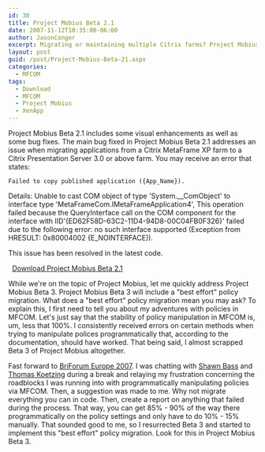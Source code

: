 ```yaml
---
id: 30
title: Project Mobius Beta 2.1
date: 2007-11-12T10:35:00-06:00
author: JasonConger
excerpt: Migrating or maintaining multiple Citrix farms? Project Mobius is a Microsoft Windows application that allows you to drag and drop published applications and/or folders from one Citrix Presentation Server farm to one or more separate Citrix Presentation Server farms.
layout: post
guid: /post/Project-Mobius-Beta-21.aspx
categories:
  - MFCOM
tags:
  - Download
  - MFCOM
  - Project Mobius
  - XenApp
---
```

Project Mobius Beta 2.1 includes some visual enhancements as well as some bug fixes. The main bug fixed in Project Mobius Beta 2.1 addresses an issue when migrating applications from a Citrix MetaFrame XP farm to a Citrix Presentation Server 3.0 or above farm. You may receive an error that states:

<code>Failed to copy published application ({App_Name}). </code>

Details: Unable to cast COM object of type 'System.__ComObject' to interface type 'MetaFrameCom.IMetaFrameApplication4', This operation failed because the QueryInterface call on the COM component for the interface with IID'{ED62F58D-63C2-11D4-94D8-00C04FB0F326}' failed due to the following error: no such interface supported (Exception from HRESULT: 0x80004002 {E_NOINTERFACE)).

This issue has been resolved in the latest code.

 <img src="http://www.jasonconger.com/images/zip_small.gif" alt="" align="absBottom" /> <a href="http://www.jasonconger.com/downloads/Mobius/JasonConger.com_MobiusB21.zip">Download Project Mobius Beta 2.1</a>

While we're on the topic of Project Mobius, let me quickly address Project Mobius Beta 3. Project Mobius Beta 3 will include a "best effort" policy migration. What does a "best effort" policy migration mean you may ask? To explain this, I first need to tell you about my adventures with policies in MFCOM. Let's just say that the stability of policy manipulation in MFCOM is, um, less that 100%. I consistently received errors on certain methods when trying to manipulate polices programmatically that, according to the documentation, should have worked. That being said, I almost scrapped Beta 3 of Project Mobius altogether.

Fast forward to <a href="http://www.briforum.com/europe/2007/" target="_blank">BriForum Europe 2007</a>. I was chatting with <a href="http://www.shawnbass.com/" target="_blank">Shawn Bass</a> and <a href="http://www.thomaskoetzing.de/" target="_blank">Thomas Koetzing</a> during a break and relaying my frustration concerning the roadblocks I was running into with programmatically manipulating policies via MFCOM. Then, a suggestion was made to me. Why not migrate everything you can in code. Then, create a report on anything that failed during the process. That way, you can get 85% - 90% of the way there programmatically on the policy settings and only have to do 10% - 15% manually. That sounded good to me, so I resurrected Beta 3 and started to implement this "best effort" policy migration. Look for this in Project Mobius Beta 3.